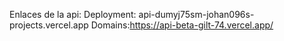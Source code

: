 Enlaces de la api:
Deployment:  api-dumyj75sm-johan096s-projects.vercel.app
Domains:https://api-beta-gilt-74.vercel.app/
